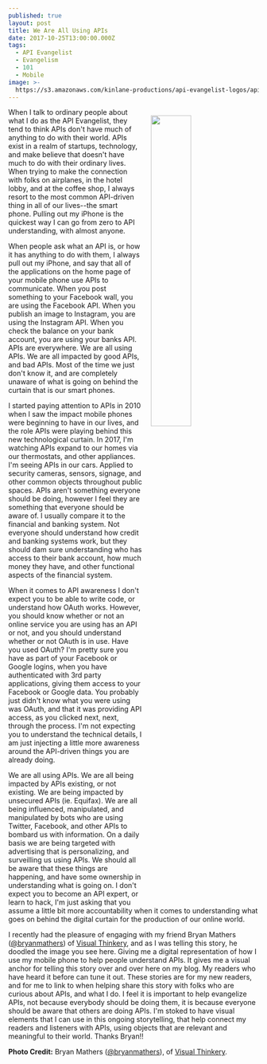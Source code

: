 ```yaml
---
published: true
layout: post
title: We Are All Using APIs
date: 2017-10-25T13:00:00.000Z
tags:
  - API Evangelist
  - Evangelism
  - 101
  - Mobile
image: >-
  https://s3.amazonaws.com/kinlane-productions/api-evangelist-logos/apis-are-all-around-us.png
---
```

<p><img src="https://s3.amazonaws.com/kinlane-productions/api-evangelist-logos/apis-are-all-around-us.png" align="right" width="40%" style="padding: 15px;" /></p>When I talk to ordinary people about what I do as the API Evangelist, they tend to think APIs don't have much of anything to do with their world. APIs exist in a realm of startups, technology, and make believe that doesn't have much to do with their ordinary lives. When trying to make the connection with folks on airplanes, in the hotel lobby, and at the coffee shop, I always resort to the most common API-driven thing in all of our lives--the smart phone. Pulling out my iPhone is the quickest way I can go from zero to API understanding, with almost anyone.

When people ask what an API is, or how it has anything to do with them, I always pull out my iPhone, and say that all of the applications on the home page of your mobile phone use APIs to communicate. When you post something to your Facebook wall, you are using the Facebook API. When you publish an image to Instagram, you are using the Instagram API. When you check the balance on your bank account, you are using your banks API. APIs are everywhere. We are all using APIs. We are all impacted by good APIs, and bad APIs. Most of the time we just don't know it, and are completely unaware of what is going on behind the curtain that is our smart phones.

I started paying attention to APIs in 2010 when I saw the impact mobile phones were beginning to have in our lives, and the role APIs were playing behind this new technological curtain. In 2017, I'm watching APIs expand to our homes via our thermostats, and other appliances. I'm seeing APIs in our cars. Applied to security cameras, sensors, signage, and other common objects throughout public spaces. APIs aren't something everyone should be doing, however I feel they are something that everyone should be aware of. I usually compare it to the financial and banking system. Not everyone should understand how credit and banking systems work, but they should dam sure understanding who has access to their bank account, how much money they have, and other functional aspects of the financial system.

When it comes to API awareness I don't expect you to be able to write code, or understand how OAuth works. However, you should know whether or not an online service you are using has an API or not, and you should understand whether or not OAuth is in use. Have you used OAuth? I'm pretty sure you have as part of your Facebook or Google logins, when you have authenticated with 3rd party applications, giving them access to your Facebook or Google data. You probably just didn't know what you were using was OAuth, and that it was providing API access, as you clicked next, next, through the process. I'm not expecting you to understand the technical details, I am just injecting a little more awareness around the API-driven things you are already doing.

We are all using APIs. We are all being impacted by APIs existing, or not existing. We are being impacted by unsecured APIs (ie. Equifax). We are all being influenced, manipulated, and manipulated by bots who are using Twitter, Facebook, and other APIs to bombard us with information. On a daily basis we are being targeted with advertising that is personalizing, and surveilling us using APIs. We should all be aware that these things are happening, and have some ownership in understanding what is going on. I don't expect you to become an API expert, or learn to hack, I'm just asking that you assume a little bit more accountability when it comes to understanding what goes on behind the digital curtain for the production of our online world.

I recently had the pleasure of engaging with my friend Bryan Mathers ([@bryanmathers](https://twitter.com/BryanMMathers)) of [Visual Thinkery](https://visualthinkery.com/), and as I was telling this story, he doodled the image you see here. Giving me a digital representation of how I use my mobile phone to help people understand APIs. It gives me a visual anchor for telling this story over and over here on my blog. My readers who have heard it before can tune it out. These stories are for my new readers, and for me to link to when helping share this story with folks who are curious about APIs, and what I do. I feel it is important to help evangelize APIs, not because everybody should be doing them, it is because everyone should be aware that others are doing APIs. I'm stoked to have visual elements that I can use in this ongoing storytelling, that help connect my readers and listeners with APIs, using objects that are relevant and meaningful to their world. Thanks Bryan!!

**Photo Credit:** Bryan Mathers ([@bryanmathers](https://twitter.com/BryanMMathers)), of [Visual Thinkery](https://visualthinkery.com/).
